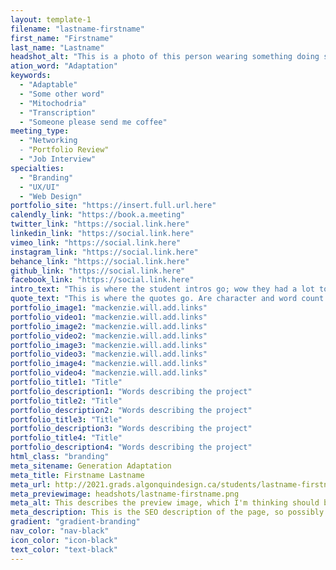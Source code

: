 ```yaml
---
layout: template-1
filename: "lastname-firstname" 
first_name: "Firstname"
last_name: "Lastname"
headshot_alt: "This is a photo of this person wearing something doing something."
ation_word: "Adaptation"
keywords:
  - "Adaptable"
  - "Some other word"
  - "Mitochodria"
  - "Transcription"
  - "Someone please send me coffee"
meeting_type:
  - "Networking
  - "Portfolio Review"
  - "Job Interview"
specialties:
  - "Branding"
  - "UX/UI"
  - "Web Design"
portfolio_site: "https://insert.full.url.here"
calendly_link: "https://book.a.meeting"
twitter_link: "https://social.link.here"
linkedin_link: "https://social.link.here"
vimeo_link: "https://social.link.here"
instagram_link: "https://social.link.here"
behance_link: "https://social.link.here"
github_link: "https://social.link.here"
facebook_link: "https://social.link.here"
intro_text: "This is where the student intros go; wow they had a lot to say."
quote_text: "This is where the quotes go. Are character and word count different?"
portfolio_image1: "mackenzie.will.add.links"
portfolio_video1: "mackenzie.will.add.links"
portfolio_image2: "mackenzie.will.add.links"
portfolio_video2: "mackenzie.will.add.links"
portfolio_image3: "mackenzie.will.add.links"
portfolio_video3: "mackenzie.will.add.links"
portfolio_image4: "mackenzie.will.add.links"
portfolio_video4: "mackenzie.will.add.links"
portfolio_title1: "Title"
portfolio_description1: "Words describing the project"
portfolio_title2: "Title"
portfolio_description2: "Words describing the project"
portfolio_title3: "Title"
portfolio_description3: "Words describing the project"
portfolio_title4: "Title"
portfolio_description4: "Words describing the project"
html_class: "branding"
meta_sitename: Generation Adaptation
meta_title: Firstname Lastname
meta_url: http://2021.grads.algonquindesign.ca/students/lastname-firstname/
meta_previewimage: headshots/lastname-firstname.png
meta_alt: This describes the preview image, which I'm thinking should be the headshots.
meta_description: This is the SEO description of the page, so possibly introduce the student?
gradient: "gradient-branding"
nav_color: "nav-black"
icon_color: "icon-black"
text_color: "text-black"
---
```

